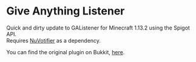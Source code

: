 # Give Anything Listener

Quick and dirty update to GAListener for Minecraft 1.13.2 using the Spigot API.</br>
Requires [NuVotifier](https://github.com/parallelblock/NuVotifier) as a dependency.

You can find the original plugin on Bukkit, [here](https://dev.bukkit.org/projects/give-anything-listener).
